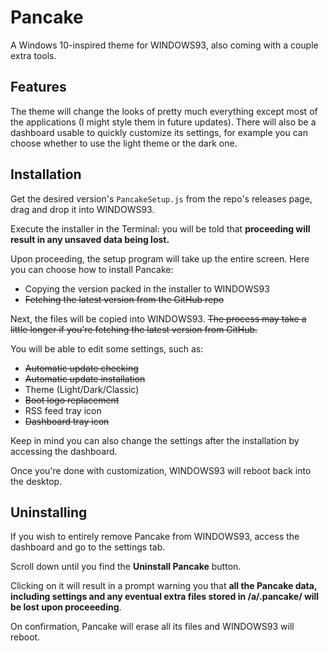 # Pancake
A Windows 10-inspired theme for WINDOWS93, also coming with a couple extra tools.
## Features
The theme will change the looks of pretty much everything except most of the applications (I might style them in future updates).
There will also be a dashboard usable to quickly customize its settings, for example you can choose whether to use the light theme or the dark one.
## Installation
Get the desired version's `PancakeSetup.js` from the repo's releases page, drag and drop it into WINDOWS93.

Execute the installer in the Terminal: you will be told that **proceeding will result in any unsaved data being lost.**

Upon proceeding, the setup program will take up the entire screen. Here you can choose how to install Pancake:
* Copying the version packed in the installer to WINDOWS93
* ~~Fetching the latest version from the GitHub repo~~

Next, the files will be copied into WINDOWS93. ~~The process may take a little longer if you're fetching the latest version from GitHub.~~

You will be able to edit some settings, such as:
* ~~Automatic update checking~~
* ~~Automatic update installation~~
* Theme (Light/Dark/Classic)
* ~~Boot logo replacement~~
* RSS feed tray icon
* ~~Dashboard tray icon~~

Keep in mind you can also change the settings after the installation by accessing the dashboard.

Once you're done with customization, WINDOWS93 will reboot back into the desktop.
## Uninstalling
If you wish to entirely remove Pancake from WINDOWS93, access the dashboard and go to the settings tab.

Scroll down until you find the **Uninstall Pancake** button.

Clicking on it will result in a prompt warning you that **all the Pancake data, including settings and any eventual extra files stored in /a/.pancake/ will be lost upon proceeeding**.

On confirmation, Pancake will erase all its files and WINDOWS93 will reboot.
